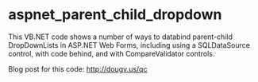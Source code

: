 aspnet_parent_child_dropdown
============================

This VB.NET code shows a number of ways to databind parent-child DropDownLists in ASP.NET Web Forms, including using a SQLDataSource control, with code behind, and with CompareValidator controls.

Blog post for this code: http://dougv.us/qc
